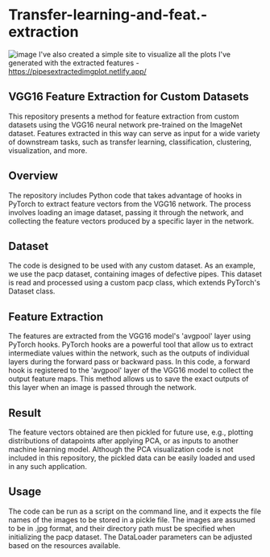 # Transfer-learning-and-feat.-extraction
![image](https://github.com/Ruthvik9/Transfer-learning-and-feat.-extraction/assets/74010232/ca60b153-3835-4328-a923-f71c9b292564)
I've also created a simple site to visualize all the plots I've generated with the extracted features - https://pipesextractedimgplot.netlify.app/

## VGG16 Feature Extraction for Custom Datasets
This repository presents a method for feature extraction from custom datasets using the VGG16 neural network pre-trained on the ImageNet dataset. Features extracted in this way can serve as input for a wide variety of downstream tasks, such as transfer learning, classification, clustering, visualization, and more.

## Overview
The repository includes Python code that takes advantage of hooks in PyTorch to extract feature vectors from the VGG16 network. The process involves loading an image dataset, passing it through the network, and collecting the feature vectors produced by a specific layer in the network.

## Dataset
The code is designed to be used with any custom dataset. As an example, we use the pacp dataset, containing images of defective pipes. This dataset is read and processed using a custom pacp class, which extends PyTorch's Dataset class.

## Feature Extraction
The features are extracted from the VGG16 model's 'avgpool' layer using PyTorch hooks. PyTorch hooks are a powerful tool that allow us to extract intermediate values within the network, such as the outputs of individual layers during the forward pass or backward pass. In this code, a forward hook is registered to the 'avgpool' layer of the VGG16 model to collect the output feature maps. This method allows us to save the exact outputs of this layer when an image is passed through the network.

## Result
The feature vectors obtained are then pickled for future use, e.g., plotting distributions of datapoints after applying PCA, or as inputs to another machine learning model. Although the PCA visualization code is not included in this repository, the pickled data can be easily loaded and used in any such application.

## Usage
The code can be run as a script on the command line, and it expects the file names of the images to be stored in a pickle file. The images are assumed to be in .jpg format, and their directory path must be specified when initializing the pacp dataset. The DataLoader parameters can be adjusted based on the resources available.
